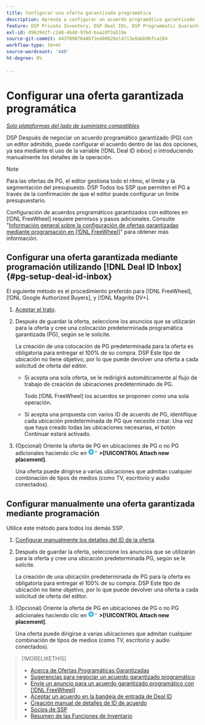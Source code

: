 ```yaml
---
title: Configurar una oferta garantizada programática
description: Aprenda a configurar un acuerdo programático garantizado (PG) que haya negociado con un editor.
feature: DSP Private Inventory, DSP Deal IDs, DSP Programmatic Guaranteed Deals
exl-id: d962942f-c248-4b48-97bd-baa2df3a519e
source-git-commit: 443f8907644bf3e480626e14713e8abb9bfca284
workflow-type: tm+mt
source-wordcount: '440'
ht-degree: 0%

---
```


# Configurar una oferta garantizada programática

*[Solo plataformas del lado de suministro compatibles](programmatic-guaranteed-about.md)*

DSP Después de negociar un acuerdo programático garantizado (PG) con un editor admitido, puede configurar el acuerdo dentro de las dos opciones, ya sea mediante el uso de la variable [!DNL Deal ID inbox] o introduciendo manualmente los detalles de la operación.

>[!NOTE]
>
> Para las ofertas de PG, el editor gestiona todo el ritmo, el límite y la segmentación del presupuesto. DSP Todos los SSP que permiten el PG a través de la confirmación de que el editor puede configurar un límite presupuestario.
>
> Configuración de acuerdos programáticos garantizados con editores en [!DNL FreeWheel] requiere permisos y pasos adicionales. Consulte &quot;[Información general sobre la configuración de ofertas garantizadas mediante programación en [!DNL FreeWheel]](freewheel-overview.md)&quot; para obtener más información.

## Configurar una oferta garantizada mediante programación utilizando [!DNL Deal ID Inbox] {#pg-setup-deal-id-inbox}

El siguiente método es el procedimiento preferido para [!DNL FreeWheel], [!DNL Google Authorized Buyers], y [!DNL Magnite DV+].

1. [Aceptar el trato](deal-id-inbox-accept.md).

1. Después de guardar la oferta, seleccione los anuncios que se utilizarán para la oferta y cree una colocación predeterminada programática garantizada (PG), según se le solicite.

   La creación de una colocación de PG predeterminada para la oferta es obligatoria para entregar el 100% de su compra. DSP Este tipo de ubicación no tiene objetivo, por lo que puede devolver una oferta a cada solicitud de oferta del editor.

   * Si acepta una sola oferta, se le redirigirá automáticamente al flujo de trabajo de creación de ubicaciones predeterminado de PG.

      Todo [!DNL FreeWheel] los acuerdos se proponen como una sola operación.

   * Si acepta una propuesta con varios ID de acuerdo de PG, identifique cada ubicación predeterminada de PG que necesite crear. Una vez que haya creado todas las ubicaciones necesarias, el botón Continuar estará activado.

1. (Opcional) Oriente la oferta de PG en ubicaciones de PG o no PG adicionales haciendo clic en ![Menú Opciones](/help/dsp/assets/options-menu.png) **>[!UICONTROL Attach new placement]**.

   Una oferta puede dirigirse a varias ubicaciones que admitan cualquier combinación de tipos de medios (como TV, escritorio y audio conectados).

## Configurar manualmente una oferta garantizada mediante programación

Utilice este método para todos los demás SSP.

1. [Configurar manualmente los detalles del ID de la oferta](deal-id-create.md).

1. Después de guardar la oferta, seleccione los anuncios que se utilizarán para la oferta y cree una ubicación predeterminada PG, según se le solicite.

   La creación de una ubicación predeterminada de PG para la oferta es obligatoria para entregar el 100% de su compra. DSP Este tipo de ubicación no tiene objetivo, por lo que puede devolver una oferta a cada solicitud de oferta del editor.

1. (Opcional) Oriente la oferta de PG en ubicaciones de PG o no PG adicionales haciendo clic en ![Menú Opciones](/help/dsp/assets/options-menu.png) **>[!UICONTROL Attach new placement]**.

   Una oferta puede dirigirse a varias ubicaciones que admitan cualquier combinación de tipos de medios (como TV, escritorio y audio conectados).

>[!MORELIKETHIS]
>
>* [Acerca de Ofertas Programáticas Garantizadas](programmatic-guaranteed-about.md)
>* [Sugerencias para negociar un acuerdo garantizado programático](/help/dsp/inventory/programmatic-guaranteed-tips.md)
>* [Envíe un anuncio para un acuerdo garantizado programático con [!DNL FreeWheel]](freewheel-submit.md)
>* [Aceptar un acuerdo en la bandeja de entrada de Deal ID](deal-id-inbox-accept.md)
>* [Creación manual de detalles de ID de acuerdo](deal-id-create.md)
>* [Socios de SSP](ssp-partners.md)
>* [Resumen de las Funciones de Inventario](inventory-overview.md)

